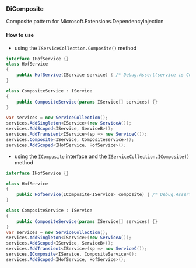 ### DiComposite

Composite pattern for Microsoft.Extensions.DependencyInjection

#### How to use

- using the `IServiceCollection.Composite()` method

```c#
interface IHofService {}
class HofService
{
    public HofService(IService service) { /* Debug.Assert(service is CompositeService) */}
}

class CompositeService : IService
{
    public CompositeService(params IService[] services) {}
}

var services = new ServiceCollection();
services.AddSingleton<IService>(new ServiceA());
services.AddScoped<IService, ServiceB>();
services.AddTransient<IService>(sp => new ServiceC());
services.Composite<IService, CompositeService>();
services.AddScoped<IHofService, HofService>();
```


- using the `IComposite` interface and the `IServiceCollection.IComposite()` method

```c#
interface IHofService {}

class HofService
{
    public HofService(IComposite<IService> composite) { /* Debug.Assert(composite.Value is CompositeService) */}
}

class CompositeService : IService
{
    public CompositeService(params IService[] services) {}
}
var services = new ServiceCollection();
services.AddSingleton<IService>(new ServiceA());
services.AddScoped<IService, ServiceB>();
services.AddTransient<IService>(sp => new ServiceC());
services.IComposite<IService, CompositeService>();
services.AddScoped<IHofService, HofService>();
```
